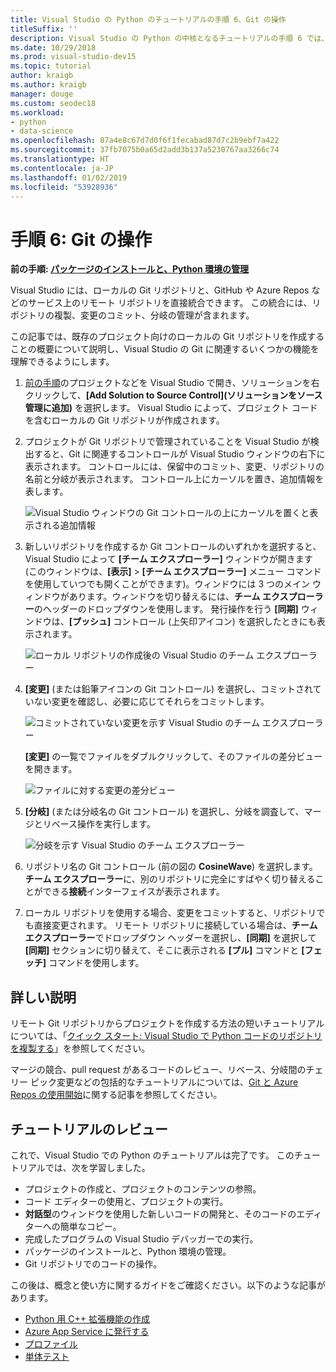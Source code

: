 ```yaml
---
title: Visual Studio の Python のチュートリアルの手順 6、Git の操作
titleSuffix: ''
description: Visual Studio の Python の中核となるチュートリアルの手順 6 では、Visual Studio の Git 関連の機能について説明しています。
ms.date: 10/29/2018
ms.prod: visual-studio-dev15
ms.topic: tutorial
author: kraigb
ms.author: kraigb
manager: douge
ms.custom: seodec18
ms.workload:
- python
- data-science
ms.openlocfilehash: 87a4e8c67d7d0f6f1fecabad87d7c2b9ebf7a422
ms.sourcegitcommit: 37fb7075b0a65d2add3b137a5230767aa3266c74
ms.translationtype: HT
ms.contentlocale: ja-JP
ms.lasthandoff: 01/02/2019
ms.locfileid: "53928936"
---
```

# <a name="step-6-work-with-git"></a>手順 6: Git の操作

**前の手順: [パッケージのインストールと、Python 環境の管理](tutorial-working-with-python-in-visual-studio-step-05-installing-packages.md)**

Visual Studio には、ローカルの Git リポジトリと、GitHub や Azure Repos などのサービス上のリモート リポジトリを直接統合できます。 この統合には、リポジトリの複製、変更のコミット、分岐の管理が含まれます。

この記事では、既存のプロジェクト向けのローカルの Git リポジトリを作成することの概要について説明し、Visual Studio の Git に関連するいくつかの機能を理解できるようにします。

1. [前の手順](tutorial-working-with-python-in-visual-studio-step-05-installing-packages.md)のプロジェクトなどを Visual Studio で開き、ソリューションを右クリックして、**[Add Solution to Source Control]\(ソリューションをソース管理に追加\)** を選択します。 Visual Studio によって、プロジェクト コードを含むローカルの Git リポジトリが作成されます。

1. プロジェクトが Git リポジトリで管理されていることを Visual Studio が検出すると、Git に関連するコントロールが Visual Studio ウィンドウの右下に表示されます。 コントロールには、保留中のコミット、変更、リポジトリの名前と分岐が表示されます。 コントロール上にカーソルを置き、追加情報を表します。

    ![Visual Studio ウィンドウの Git コントロールの上にカーソルを置くと表示される追加情報](media/working-with-git-01.png)

1. 新しいリポジトリを作成するか Git コントロールのいずれかを選択すると、Visual Studio によって **[チーム エクスプローラー]** ウィンドウが開きます  (このウィンドウは、**[表示]** > **[チーム エクスプローラー]** メニュー コマンドを使用していつでも開くことができます)。ウィンドウには 3 つのメイン ウィンドウがあります。ウィンドウを切り替えるには、**チーム エクスプローラー**のヘッダーのドロップダウンを使用します。 発行操作を行う **[同期]** ウィンドウは、**[プッシュ]** コントロール (上矢印アイコン) を選択したときにも表示されます。

    ![ローカル リポジトリの作成後の Visual Studio のチーム エクスプローラー](media/working-with-git-02.png)

1. **[変更]** (または鉛筆アイコンの Git コントロール) を選択し、コミットされていない変更を確認し、必要に応じてそれらをコミットします。

    ![コミットされていない変更を示す Visual Studio のチーム エクスプローラー](media/working-with-git-03.png)

    **[変更]** の一覧でファイルをダブルクリックして、そのファイルの差分ビューを開きます。

    ![ファイルに対する変更の差分ビュー](media/working-with-git-05.png)

1. **[分岐]** (または分岐名の Git コントロール) を選択し、分岐を調査して、マージとリベース操作を実行します。

    ![分岐を示す Visual Studio のチーム エクスプローラー](media/working-with-git-04.png)

1. リポジトリ名の Git コントロール (前の図の **CosineWave**) を選択します。**チーム エクスプローラー**に、別のリポジトリに完全にすばやく切り替えることができる**接続**インターフェイスが表示されます。

1. ローカル リポジトリを使用する場合、変更をコミットすると、リポジトリでも直接変更されます。 リモート リポジトリに接続している場合は、**チーム エクスプローラー**でドロップダウン ヘッダーを選択し、**[同期]** を選択して **[同期]** セクションに切り替えて、そこに表示される **[プル]** コマンドと **[フェッチ]** コマンドを使用します。

## <a name="go-deeper"></a>詳しい説明

リモート Git リポジトリからプロジェクトを作成する方法の短いチュートリアルについては、「[クイック スタート: Visual Studio で Python コードのリポジトリを複製する](quickstart-03-python-in-visual-studio-project-from-repository.md)」を参照してください。

マージの競合、pull request があるコードのレビュー、リベース、分岐間のチェリー ピック変更などの包括的なチュートリアルについては、[Git と Azure Repos の使用開始](/azure/devops/repos/git/gitquickstart?toc=/visualstudio/version-control/toc.json&bc=/azure/devops/repos/git/breadcrumb/vc/toc.json&view=vsts&tabs=visual-studio)に関する記事を参照してください。

## <a name="tutorial-review"></a>チュートリアルのレビュー

これで、Visual Studio での Python のチュートリアルは完了です。 このチュートリアルでは、次を学習しました。

- プロジェクトの作成と、プロジェクトのコンテンツの参照。
- コード エディターの使用と、プロジェクトの実行。
- **対話型**のウィンドウを使用した新しいコードの開発と、そのコードのエディターへの簡単なコピー。
- 完成したプログラムの Visual Studio デバッガーでの実行。
- パッケージのインストールと、Python 環境の管理。
- Git リポジトリでのコードの操作。

この後は、概念と使い方に関するガイドをご確認ください。以下のような記事があります。

- [Python 用 C++ 拡張機能の作成](working-with-c-cpp-python-in-visual-studio.md)
- [Azure App Service に発行する](publishing-python-web-applications-to-azure-from-visual-studio.md)
- [プロファイル](profiling-python-code-in-visual-studio.md)
- [単体テスト](unit-testing-python-in-visual-studio.md)
